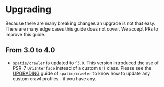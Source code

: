# Upgrading

Because there are many breaking changes an upgrade is not that easy. There are many edge cases this guide does not cover. We accept PRs to improve this guide.

## From 3.0 to 4.0

- `spatie/crawler` is updated to `^3.0`. This version introduced the use of PSR-7 `UriInterface` instead of a custom `Url` class. Please see the [UPGRADING](https://github.com/spatie/crawler/blob/master/UPGRADING.md) guide of `spatie/crawler` to know how to update any custom crawl profiles - if you have any.
